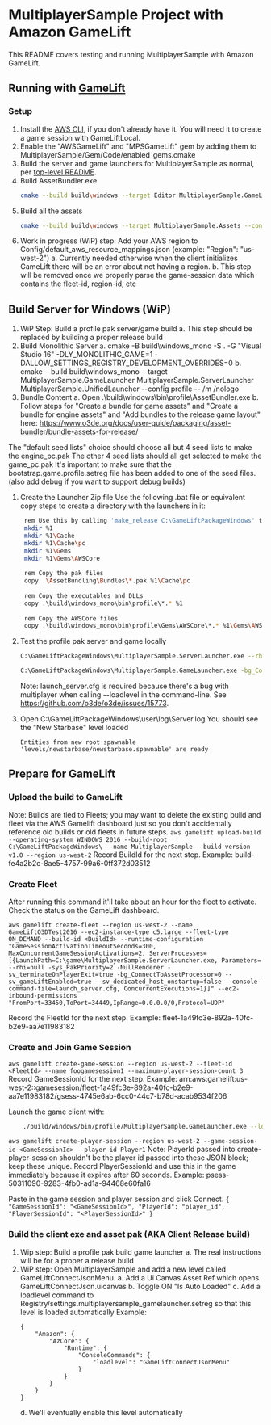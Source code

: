 # MultiplayerSample Project with Amazon GameLift

This README covers testing and running MultiplayerSample with Amazon GameLift.

## Running with [GameLift](https://docs.aws.amazon.com/gamelift/index.html)

### Setup
1. Install the [AWS CLI](https://docs.aws.amazon.com/cli/latest/userguide/getting-started-install.html), if you don't already have it. You will need it to create a game session with GameLiftLocal.
1. Enable the "AWSGameLift" and "MPSGameLift" gem by adding them to MultiplayerSample/Gem/Code/enabled_gems.cmake
1. Build the server and game launchers for MultiplayerSample as normal, per [top-level README](/README.md).
1. Build AssetBundler.exe
    ```sh
    cmake --build build\windows --target Editor MultiplayerSample.GameLauncher MultiplayerSample.ServerLauncher AssetBundler --config profile -- /m /nologo
    ```
1. Build all the assets
    ```sh
    cmake --build build\windows --target MultiplayerSample.Assets --config profile -- /m /nologo
    ```
1. Work in progress (WiP) step: Add your AWS region to Config/default_aws_resource_mappings.json (example: "Region": "us-west-2")
    a. Currently needed otherwise when the client initializes GameLift there will be an error about not having a region. 
    b. This step will be removed once we properly parse the game-session data which contains the fleet-id, region-id, etc  

## Build Server for Windows (WiP)
1. WiP Step: Build a profile pak server/game build
    a. This step should be replaced by building a proper release build
1. Build Monolithic Server
    a. cmake -B build\windows_mono -S . -G "Visual Studio 16" -DLY_MONOLITHIC_GAME=1 -DALLOW_SETTINGS_REGISTRY_DEVELOPMENT_OVERRIDES=0
    b. cmake --build build\windows_mono --target MultiplayerSample.GameLauncher MultiplayerSample.ServerLauncher MultiplayerSample.UnifiedLauncher --config profile -- /m /nologo
1. Bundle Content
    a. Open .\build\windows\bin\profile\AssetBundler.exe
    b. Follow steps for "Create a bundle for game assets" and "Create a bundle for engine assets" and "Add bundles to the release game layout" here: https://www.o3de.org/docs/user-guide/packaging/asset-bundler/bundle-assets-for-release/

The "default seed lists" choice should choose all but 4 seed lists to make the engine_pc.pak
The other 4 seed lists should all get selected to make the game_pc.pak
It's important to make sure that the bootstrap.game.profile.setreg file has been added to one of the seed files. (also add debug if you want to support debug builds)
1. Create the Launcher Zip file
   Use the following .bat file or equivalent copy steps to create a directory with the launchers in it:
   ```sh
    rem Use this by calling 'make_release C:\GameLiftPackageWindows' to make a release directory
    mkdir %1
    mkdir %1\Cache
    mkdir %1\Cache\pc
    mkdir %1\Gems
    mkdir %1\Gems\AWSCore
    
    rem Copy the pak files
    copy .\AssetBundling\Bundles\*.pak %1\Cache\pc
    
    rem Copy the executables and DLLs
    copy .\build\windows_mono\bin\profile\*.* %1
    
    rem Copy the AWSCore files
    copy .\build\windows_mono\bin\profile\Gems\AWSCore\*.* %1\Gems\AWSCore
1. Test the profile pak server and game locally
    ```sh
    C:\GameLiftPackageWindows\MultiplayerSample.ServerLauncher.exe --rhi=null -NullRenderer -bg_ConnectToAssetProcessor=0 -sys_PakPriority=2 -sv_terminateOnPlayerExit=true --console-command-file=launch_server.cfg
    ```
    
    ```sh
    C:\GameLiftPackageWindows\MultiplayerSample.GameLauncher.exe -bg_ConnectToAssetProcessor=0 -sys_PakPriority=2 --connect
    ```

    Note: launch_server.cfg is required because there's a bug with multiplayer when calling --loadlevel in the command-line. See https://github.com/o3de/o3de/issues/15773.
1. Open C:\GameLiftPackageWindows\user\log\Server.log
    You should see the "New Starbase" level loaded
    ```
    Entities from new root spawnable 'levels/newstarbase/newstarbase.spawnable' are ready
    ```

## Prepare for GameLift
### Upload the build to GameLift
Note: Builds are tied to Fleets; you may want to delete the existing build and fleet via the AWS Gamelift dashboard just so you don't accidentally reference old builds or old fleets in future steps. 
`
aws gamelift upload-build --operating-system WINDOWS_2016 --build-root C:\GameLiftPackageWindows\ --name MultiplayerSample --build-version v1.0 --region us-west-2
`
Record BuildId for the next step. Example: build-fe4a2b2c-8ae5-4757-99a6-0ff372d03512

### Create Fleet
After running this command it'll take about an hour for the fleet to activate. Check the status on the GameLift dashboard. 

`
aws gamelift create-fleet --region us-west-2 --name GameLiftO3DTest2016 --ec2-instance-type c5.large --fleet-type ON_DEMAND --build-id <BuildId> --runtime-configuration "GameSessionActivationTimeoutSeconds=300, MaxConcurrentGameSessionActivations=2, ServerProcesses=[{LaunchPath=C:\game\MultiplayerSample.ServerLauncher.exe, Parameters= --rhi=null -sys_PakPriority=2 -NullRenderer -sv_terminateOnPlayerExit=true -bg_ConnectToAssetProcessor=0 --sv_gameLiftEnabled=true --sv_dedicated_host_onstartup=false --console-command-file=launch_server.cfg, ConcurrentExecutions=1}]" --ec2-inbound-permissions "FromPort=33450,ToPort=34449,IpRange=0.0.0.0/0,Protocol=UDP"
`

Record the FleetId for the next step. Example: fleet-1a49fc3e-892a-40fc-b2e9-aa7e11983182

### Create and Join Game Session
`
aws gamelift create-game-session --region us-west-2 --fleet-id <FleetId> --name foogamesession1 --maximum-player-session-count 3
`
Record GameSessionId for the next step. Example: arn:aws:gamelift:us-west-2::gamesession/fleet-1a49fc3e-892a-40fc-b2e9-aa7e11983182/gsess-4745e6ab-6cc0-44c7-b78d-acab9534f206

Launch the game client with:
```sh
    ./build/windows/bin/profile/MultiplayerSample.GameLauncher.exe --loadlevel="mpsgamelift/prefabs/GameLiftConnectJsonMenu.spawnable"
```
`
aws gamelift create-player-session --region us-west-2 --game-session-id <GameSessionId> --player-id Player1
`
Note: PlayerId passed into create-player-session shouldn't be the player id passed into these JSON block; keep these unique. 
Record PlayerSessionId and use this in the game immediately because it expires after 60 seconds. Example: psess-50311090-9283-4fb0-ad1a-94468e60fa16

Paste in the game session and player session and click Connect. 
`
{ "GameSessionId": "<GameSessionId>", "PlayerId": "player_id", "PlayerSessionId": "<PlayerSessionId>" }
`

### Build the client exe and asset pak (AKA Client Release build)
1. Wip step: Build a profile pak build game launcher 
   a. The real instructions will be for  a proper a release build
1. WiP step: Open MultiplayerSample and add a new level called GameLiftConnectJsonMenu.
   a. Add a Ui Canvas Asset Ref which opens GameLiftConnectJson.uicanvas
   b. Toggle ON "Is Auto Loaded" 
   c. Add a loadlevel command to Registry/settings.multiplayersample_gamelauncher.setreg so that this level is loaded automatically
   Example:
    ```
    {
        "Amazon": {
            "AzCore": {
                "Runtime": {
                    "ConsoleCommands": {
                        "loadlevel": "GameLiftConnectJsonMenu"
                    }
                }
            }
        }
    }
    ```
    d. We'll eventually enable this level automatically 